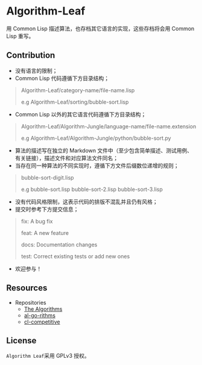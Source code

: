 # Algorithm-Leaf

用 Common Lisp 描述算法，也存档其它语言的实现，这些存档将会用 Common Lisp 重写。

## Contribution

- 没有语言的限制；
- Common Lisp 代码遵循下方目录结构；
> Algorithm-Leaf/category-name/file-name.lisp
> 
> e.g Algorithm-Leaf/sorting/bubble-sort.lisp
- Common Lisp 以外的其它语言代码遵循下方目录结构；
> Algorithm-Leaf/Algorithm-Jungle/language-name/file-name.extension
> 
> e.g Algorithm-Leaf/Algorithm-Jungle/python/bubble-sort.py
- 算法的描述写在独立的 Markdown 文件中（至少包含简单描述、测试用例、有关链接），描述文件和对应算法文件同名；
- 当存在同一种算法的不同实现时，遵循下方文件后缀数位递增的规则；
> bubble-sort-digit.lisp
> 
> e.g bubble-sort.lisp bubble-sort-2.lisp bubble-sort-3.lisp
- 没有代码风格限制，这表示代码的排版不混乱并且仍有风格；
- 提交时参考下方提交信息；
> fix: A bug fix
> 
> feat: A new feature
> 
> docs: Documentation changes
> 
> test: Correct existing tests or add new ones
- 欢迎参与！

## Resources

- Repositories
	- [The Algorithms](https://github.com/TheAlgorithms)
	- [al-go-rithms](https://github.com/ZoranPandovski/al-go-rithms)
	- [cl-competitive](https://github.com/privet-kitty/cl-competitive)

## License

`Algorithm Leaf`采用 GPLv3 授权。